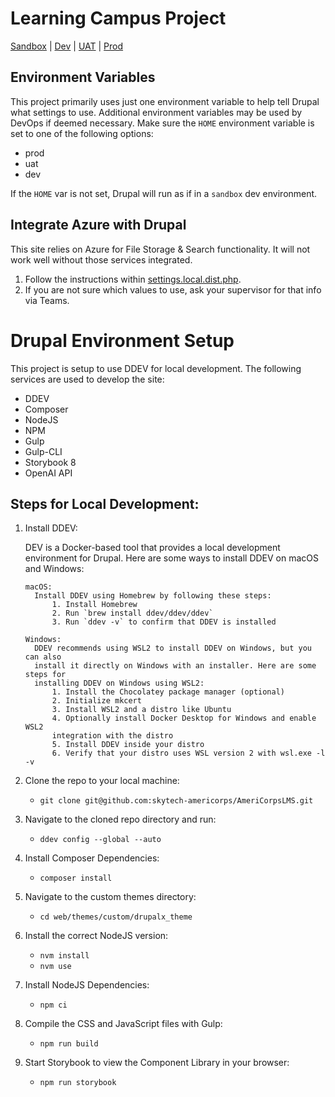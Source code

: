 # Learning Campus Project
[Sandbox](https://learning-campus-lms.ddev.site) | [Dev](https://devdrupal10-3-1-defea3dwgaa8ceaf.eastus-01.azurewebsites.net) | [UAT](https://uat1americorpswebapp.azurewebsites.net) | [Prod](  https://americorps.gov)

## Environment Variables
This project primarily uses just one environment variable to help tell Drupal what settings to
use. Additional environment variables may be used by DevOps if deemed necessary.
Make sure the `HOME` environment variable is set to one of the following options:

* prod
* uat
* dev

If the `HOME` var is not set, Drupal will run as if in a `sandbox` dev environment.

## Integrate Azure with Drupal
This site relies on Azure for File Storage & Search functionality.
It will not work well without those services integrated.

1. Follow the instructions within [settings.local.dist.php](web/sites/default/settings.local.dist.php).
2. If you are not sure which values to use, ask your supervisor for that info via Teams.

# Drupal Environment Setup

This project is setup to use DDEV for local development. The following services
are used to develop the site:

- DDEV
- Composer
- NodeJS
- NPM
- Gulp
- Gulp-CLI
- Storybook 8
- OpenAI API

## Steps for Local Development:
1. Install DDEV:

    DEV is a Docker-based tool that provides a local development environment for
    Drupal. Here are some ways to install DDEV on macOS and Windows:
    ```
    macOS:
      Install DDEV using Homebrew by following these steps:
          1. Install Homebrew
          2. Run `brew install ddev/ddev/ddev`
          3. Run `ddev -v` to confirm that DDEV is installed

    Windows:
      DDEV recommends using WSL2 to install DDEV on Windows, but you can also
      install it directly on Windows with an installer. Here are some steps for
      installing DDEV on Windows using WSL2:
          1. Install the Chocolatey package manager (optional)
          2. Initialize mkcert
          3. Install WSL2 and a distro like Ubuntu
          4. Optionally install Docker Desktop for Windows and enable WSL2
          integration with the distro
          5. Install DDEV inside your distro
          6. Verify that your distro uses WSL version 2 with wsl.exe -l -v
    ```
2. Clone the repo to your local machine:
    - `git clone git@github.com:skytech-americorps/AmeriCorpsLMS.git`
3. Navigate to the cloned repo directory and run:
    - `ddev config --global --auto`
4. Install Composer Dependencies:
    - `composer install`
5. Navigate to the custom themes directory:
    - `cd web/themes/custom/drupalx_theme`
7. Install the correct NodeJS version:
    - `nvm install`
    - `nvm use`
8. Install NodeJS Dependencies:
    - `npm ci`
4. Compile the CSS and JavaScript files with Gulp:
    - `npm run build`
5. Start Storybook to view the Component Library in your browser:
    - `npm run storybook`
